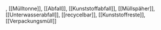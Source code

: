 , [[Mülltonne]], [[Abfall]], [[Kunststoffabfall]], [[Müllspäher]], [[Unterwasserabfall]], [[recycelbar]], [[Kunststoffreste]], [[Verpackungsmüll]]